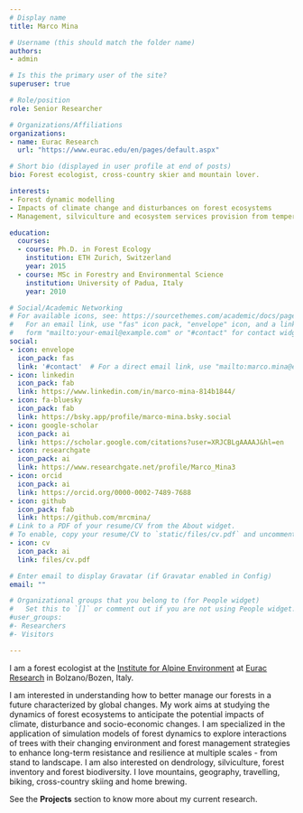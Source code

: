 ```yaml
---
# Display name
title: Marco Mina

# Username (this should match the folder name)
authors:
- admin

# Is this the primary user of the site?
superuser: true

# Role/position
role: Senior Researcher

# Organizations/Affiliations
organizations:
- name: Eurac Research
  url: "https://www.eurac.edu/en/pages/default.aspx"

# Short bio (displayed in user profile at end of posts)
bio: Forest ecologist, cross-country skier and mountain lover.

interests:
- Forest dynamic modelling
- Impacts of climate change and disturbances on forest ecosystems
- Management, silviculture and ecosystem services provision from temperate forests

education:
  courses:
  - course: Ph.D. in Forest Ecology
    institution: ETH Zurich, Switzerland
    year: 2015
  - course: MSc in Forestry and Environmental Science
    institution: University of Padua, Italy
    year: 2010

# Social/Academic Networking
# For available icons, see: https://sourcethemes.com/academic/docs/page-builder/#icons
#   For an email link, use "fas" icon pack, "envelope" icon, and a link in the
#   form "mailto:your-email@example.com" or "#contact" for contact widget.
social:
- icon: envelope
  icon_pack: fas
  link: '#contact'  # For a direct email link, use "mailto:marco.mina@eurac.edu".
- icon: linkedin
  icon_pack: fab
  link: https://www.linkedin.com/in/marco-mina-814b1844/
- icon: fa-bluesky
  icon_pack: fab
  link: https://bsky.app/profile/marco-mina.bsky.social
- icon: google-scholar
  icon_pack: ai
  link: https://scholar.google.com/citations?user=XRJCBLgAAAAJ&hl=en
- icon: researchgate
  icon_pack: ai
  link: https://www.researchgate.net/profile/Marco_Mina3
- icon: orcid
  icon_pack: ai
  link: https://orcid.org/0000-0002-7489-7688 
- icon: github
  icon_pack: fab
  link: https://github.com/mrcmina/
# Link to a PDF of your resume/CV from the About widget.
# To enable, copy your resume/CV to `static/files/cv.pdf` and uncomment the lines below.
- icon: cv
  icon_pack: ai
  link: files/cv.pdf

# Enter email to display Gravatar (if Gravatar enabled in Config)
email: ""

# Organizational groups that you belong to (for People widget)
#   Set this to `[]` or comment out if you are not using People widget.
#user_groups:
#- Researchers
#- Visitors

---
```


I am a forest ecologist at the [Institute for Alpine Environment](https://www.eurac.edu/en/research/mountains/alpenv/Pages/default.aspx) at [Eurac Research](https://www.eurac.edu/) in Bolzano/Bozen, Italy. 

I am interested in understanding how to better manage our forests in a future characterized by global changes. My work aims at studying the dynamics of forest ecosystems to anticipate the potential impacts of climate, disturbance and socio-economic changes. I am specialized in the application of simulation models of forest dynamics to explore interactions of trees with their changing environment and forest management strategies to enhance long-term resistance and resilience at multiple scales - from stand to landscape. I am also interested on dendrology, silviculture, forest inventory and forest biodiversity. I love mountains, geography, travelling, biking, cross-country skiing and home brewing. 

See the **Projects** section to know more about my current research.
